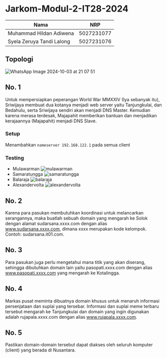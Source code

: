 # Jarkom-Modul-2-IT28-2024

|Nama  | NRP |
|--    | --  |
| Muhammad Hildan Adiwena  | 5027231077 |
| Syela Zeruya Tandi Lalong  | 5027231076 |

## Topologi

![WhatsApp Image 2024-10-03 at 21 07 51](https://github.com/user-attachments/assets/6b8124d0-9f93-4927-9147-6492b892a102)

## No. 1
Untuk mempersiapkan peperangan World War MMXXIV (Iya sebanyak itu), Sriwijaya membuat dua kotanya menjadi web server yaitu Tanjungkulai, dan Bedahulu, serta Sriwijaya sendiri akan menjadi DNS Master. Kemudian karena merasa terdesak, Majapahit memberikan bantuan dan menjadikan kerajaannya (Majapahit) menjadi DNS Slave. 

### Setup
Menambahkan `nameserver 192.168.122.1` pada semua client

### Testing
- Mulawarman
![mulawarman](https://github.com/user-attachments/assets/df441e8f-023d-4acf-aee7-c8b138740cee)
- Samaratungga
![samaratungga](https://github.com/user-attachments/assets/afc7b301-cfc4-453d-897d-c40397b180cf)
- Balaraja
![balaraja](https://github.com/user-attachments/assets/3fa63415-26ce-4606-ba1f-f99f5e008752)
- Alexandervolta
![alexandervolta](https://github.com/user-attachments/assets/85db5996-1f4b-4e7e-b613-399d198f7b75)


## No. 2
Karena para pasukan membutuhkan koordinasi untuk melancarkan serangannya, maka buatlah sebuah domain yang mengarah ke Solok dengan alamat sudarsana.xxxx.com dengan alias www.sudarsana.xxxx.com, dimana xxxx merupakan kode kelompok. Contoh: sudarsana.it01.com.


## No. 3
Para pasukan juga perlu mengetahui mana titik yang akan diserang, sehingga dibutuhkan domain lain yaitu pasopati.xxxx.com dengan alias www.pasopati.xxxx.com yang mengarah ke Kotalingga.


## No. 4
Markas pusat meminta dibuatnya domain khusus untuk menaruh informasi persenjataan dan suplai yang tersebar. Informasi dan suplai meme terbaru tersebut mengarah ke Tanjungkulai dan domain yang ingin digunakan adalah rujapala.xxxx.com dengan alias www.rujapala.xxxx.com.


## No. 5
Pastikan domain-domain tersebut dapat diakses oleh seluruh komputer (client) yang berada di Nusantara.
